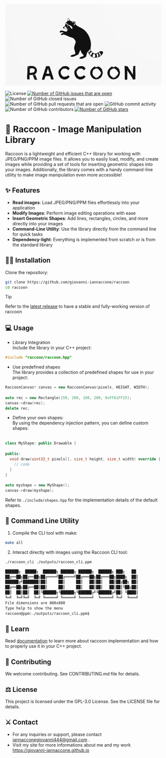 <p align="center">
  <img src="assets/logo.png" alt="Logo">
</p>

![License](https://img.shields.io/github/license/giovanni-iannaccone/raccoon)
[![Number of GitHub issues that are open](https://img.shields.io/github/issues/giovanni-iannaccone/raccoon)](https://github.com/giovanni-iannaccone/raccoon/issues)
![Number of GitHub closed issues](https://img.shields.io/github/issues-closed/giovanni-iannaccone/raccoon)
![Number of GitHub pull requests that are open](https://img.shields.io/github/issues-pr-raw/giovanni-iannaccone/raccoon)
![GitHub commit activity](https://img.shields.io/github/commit-activity/m/giovanni-iannaccone/raccoon)
![Number of GitHub contributors](https://img.shields.io/github/contributors/giovanni-iannaccone/raccoon)
[![Number of GitHub stars](https://img.shields.io/github/stars/giovanni-iannaccone/raccoon)](https://github.com/giovanni-iannaccone/raccoon/stargazers)

# 🦝 Raccoon - Image Manipulation Library

Raccoon is a lightweight and efficient C++ library for working with JPEG/PNG/PPM image files. It allows you to easily load, modify, and create images while providing a set of tools for inserting geometric shapes into your images. 
Additionally, the library comes with a handy command-line utility to make image manipulation even more accessible!

## ✨ Features
- **Read images**: Load JPEG/PNG/PPM files effortlessly into your application
- **Modify Images**: Perform image editing operations with ease
- **Insert Geometric Shapes**: Add lines, rectangles, circles, and more directly into your images
- **Command-Line Utility**: Use the library directly from the command line for quick tasks
- **Dependency-light**: Everything is implemented from scratch or is from the standard library

## 👨‍💻 Installation
Clone the repository:
```bash
git clone https://github.com/giovanni-iannaccone/raccoon
cd raccoon
```
>[!TIP]
>Refer to the <a href="https://github.com/giovanni-iannaccone/raccoon/releases/latest">latest release</a> to have a stable and fully-working version of raccoon

## 💻 Usage 
- Library Integration <br/>
Include the library in your C++ project:
```c++
#include "raccoon/raccoon.hpp"
```

- Use predefined shapes <br/>
The library provides a collection of predefined shapes for use in your project:
```c++
RaccoonCanvas* canvas = new RaccoonCanvas(pixels, HEIGHT, WIDTH);

auto rec = new Rectangle(150, 200, 100, 200, 0xFFA1FF15);
canvas->draw(rec);
delete rec;
```

- Define your own shapes: <br/>
By using the dependency injection pattern, you can define custom shapes:
```c++

class MyShape: public Drawable {

public:
  void draw(uint32_t pixels[], size_t height, size_t width) override {
    // code
  }
}

auto myshape = new MyShape();
canvas->draw(myshape);
```

Refer to `./include/shapes.hpp` for the implementation details of the default shapes.

## 🧃 Command Line Utility
1. Compile the CLI tool with make:
```bash
make all
```

2. Interact directly with images using the Raccoon CLI tool:
```bash
./raccoon_cli ./outputs/raccoon_cli.ppm
```
```bash
██████╗  █████╗  ██████╗ ██████╗ ██████╗  ██████╗ ███╗   ██
██╔══██╗██╔══██╗██╔════╝██╔════╝██╔═══██╗██╔═══██╗████╗  ██║
██████╔╝███████║██║     ██║     ██║   ██║██║   ██║██╔██╗ ██║
██╔══██╗██╔══██║██║     ██║     ██║   ██║██║   ██║██║╚██╗██║
██║  ██║██║  ██║╚██████╗╚██████╗╚██████╔╝╚██████╔╝██║ ╚████║
╚═╝  ╚═╝╚═╝  ╚═╝ ╚═════╝ ╚═════╝ ╚═════╝  ╚═════╝ ╚═╝  ╚═══╝
File dimensions are 800x800
Type help to show the menu
raccoon@ppm:./outputs/raccoon_cli.ppm$
```

## 🔭 Learn
Read <a href="/docs/">documentation</a> to learn more about raccoon implementation and how to properly use it in your C++ project.

## 🧩 Contributing
We welcome contributing. See CONTRIBUTING.md file for details.

## ⚖️ License
This project is licensed under the GPL-3.0 License. See the LICENSE file for details.

## ⚔️ Contact
- For any inquiries or support, please contact <a href="mailto:iannacconegiovanni444@gmail.com"> iannacconegiovanni444@gmail.com </a>.
- Visit my site for more informations about me and my work <a href="https://giovanni-iannaccone.github.io" target=”_blank” rel="noopener noreferrer"> https://giovanni-iannaccone.github.io </a>

